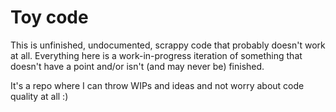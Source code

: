 # Toy code


This is unfinished, undocumented, scrappy code that probably doesn't work at all.
Everything here is a work-in-progress iteration of something that doesn't have a point and/or isn't (and may never be) finished.

It's a repo where I can throw WIPs and ideas and not worry about code quality at all :)